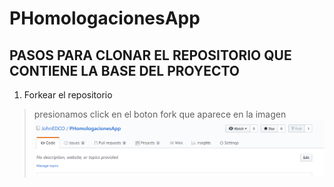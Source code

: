 # PHomologacionesApp
## PASOS PARA CLONAR EL REPOSITORIO QUE CONTIENE LA BASE DEL PROYECTO
1. Forkear el repositorio
> presionamos click en el boton fork que aparece en la imagen
![github Logo](/tuto/forkear.PNG)
      

